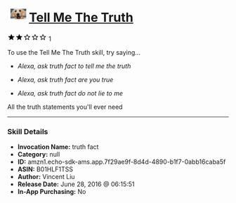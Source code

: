 # &nbsp;<img src="skill_icon" alt="Tell Me The Truth icon" width="36"> [Tell Me The Truth](http://alexa.amazon.com/#skills/amzn1.echo-sdk-ams.app.7f29ae9f-8d4d-4890-b1f7-0abb16caba5f)
![2 stars](../../images/ic_star_black_18dp_1x.png)![2 stars](../../images/ic_star_black_18dp_1x.png)![2 stars](../../images/ic_star_border_black_18dp_1x.png)![2 stars](../../images/ic_star_border_black_18dp_1x.png)![2 stars](../../images/ic_star_border_black_18dp_1x.png) 1

To use the Tell Me The Truth skill, try saying...

* *Alexa, ask truth fact to tell me the truth*

* *Alexa, ask truth fact are you true*

* *Alexa, ask truth fact do not lie to me*

All the truth statements you'll ever need

***

### Skill Details

* **Invocation Name:** truth fact
* **Category:** null
* **ID:** amzn1.echo-sdk-ams.app.7f29ae9f-8d4d-4890-b1f7-0abb16caba5f
* **ASIN:** B01HLF1TSS
* **Author:** Vincent Liu
* **Release Date:** June 28, 2016 @ 06:15:51
* **In-App Purchasing:** No
